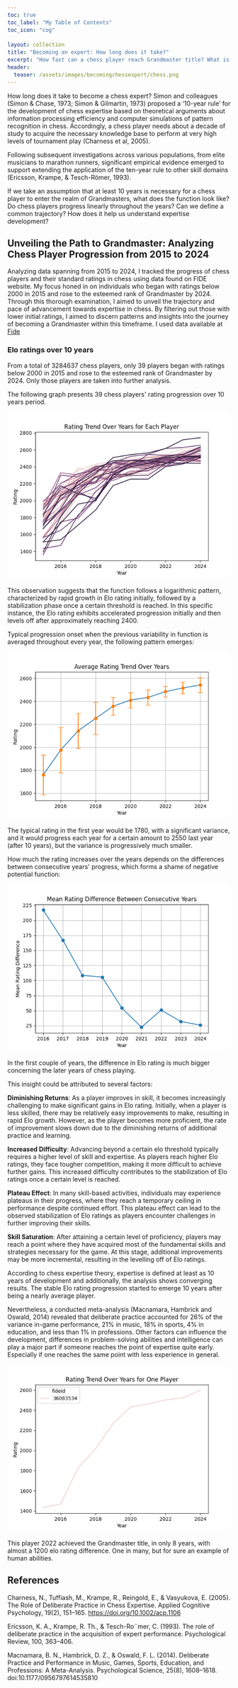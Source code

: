 ```yaml
---
toc: true
toc_label: "My Table of Contents"
toc_icon: "cog"

layout: collection
title: "Becoming an expert: How long does it take?"
excerpt: "How fast can a chess player reach Grandmaster title? What is the average pace in gaining elo rating?"
header:
  teaser: /assets/images/becomingchessexpert/chess.png
---
```


How long does it take to become a chess expert? Simon and colleagues (Simon & Chase, 1973; Simon & Gilmartin, 1973)
proposed a ‘10-year rule’ for the development of chess expertise based on theoretical arguments about
information processing efficiency and computer simulations of pattern recognition in
chess. Accordingly, a chess player needs about a decade of study to acquire the necessary knowledge base to perform at 
very high levels of tournament play (Charness et al, 2005).

Following subsequent investigations across various populations, from elite musicians to marathon runners, 
significant empirical evidence emerged to support extending the application of the ten-year rule to other 
skill domains (Ericsson, Krampe, & Tesch-Römer, 1993). 

If we take an assumption that at least 10 years is necessary for a chess player to enter the realm of Grandmasters, what
does the function look like? Do chess players progress linearly throughout the years? Can we define a common trajectory?
How does it help us understand expertise development?


## Unveiling the Path to Grandmaster: Analyzing Chess Player Progression from 2015 to 2024


Analyzing data spanning from 2015 to 2024, I tracked the progress of chess players and their standard ratings in chess
using data found on FIDE website. My focus honed in on individuals who began with ratings below 2000 in 2015 and rose 
to the esteemed rank of Grandmaster by 2024. Through this thorough examination, I aimed to unveil the trajectory and 
pace of advancement towards expertise in chess. By filtering out those with lower initial ratings, I aimed to discern 
patterns and insights into the journey of becoming a Grandmaster within this timeframe. I used data available at 
[Fide](https://ratings.fide.com/download_lists.phtml)

### Elo ratings over 10 years

From a total of 3284637 chess players, only 39 players began with ratings below 2000 in 2015 and rose 
to the esteemed rank of Grandmaster by 2024. Only those players are taken into further analysis.

The following graph presents 39 chess players' rating progression over 10 years period.

![png](/assets/images/becomingchessexpert/ratingtrend.png)

This observation suggests that the function follows a logarithmic pattern, characterized by rapid growth in Elo rating 
initially, followed by a stabilization phase once a certain threshold is reached. In this specific instance, 
the Elo rating exhibits accelerated progression initially and then levels off after approximately reaching 2400.

Typical progression onset when the previous variability in function is averaged throughout every year, 
the following pattern emerges:

![png](/assets/images/becomingchessexpert/mean_rating_plot.png)

The typical rating in the first year would be 1780, with a significant variance, and it would progress each year for a certain 
amount to 2550 last year (after 10 years), but the variance is progressively much smaller. 

How much the rating increases over the years depends on the differences between consecutive years' progress, which forms a shame 
of negative potential function:

![png](/assets/images/becomingchessexpert/meanratingdifftrend.png)

In the first couple of years, the difference in Elo rating is much bigger concerning the later years of chess playing. 

This insight could be attributed to several factors:

**Diminishing Returns**: As a player improves in skill, it becomes increasingly challenging to make significant gains in Elo
rating. Initially, when a player is less skilled, there may be relatively easy improvements to make, resulting in rapid 
Elo growth. However, as the player becomes more proficient, the rate of improvement slows down due to the diminishing 
returns of additional practice and learning.

**Increased Difficulty**: Advancing beyond a certain elo threshold typically requires a higher level of skill and expertise. 
As players reach higher Elo ratings, they face tougher competition, making it more difficult to achieve further gains.
This increased difficulty contributes to the stabilization of Elo ratings once a certain level is reached.

**Plateau Effect**: In many skill-based activities, individuals may experience plateaus in their progress, where they reach 
a temporary ceiling in performance despite continued effort. This plateau effect can lead to the observed stabilization 
of Elo ratings as players encounter challenges in further improving their skills.

**Skill Saturation**: After attaining a certain level of proficiency, players may reach a point where they have acquired 
most of the fundamental skills and strategies necessary for the game. At this stage, additional improvements may be 
more incremental, resulting in the levelling off of Elo ratings.

According to chess expertise theory, expertise is defined at least as 10 years of development and additionally, 
the analysis shows converging results. The stable Elo rating progression started to emerge 10 years after being 
a nearly average player.

Nevertheless, a conducted meta-analysis (Macnamara, Hambrick and Oswald, 2014) revealed that deliberate 
practice accounted for 26% of the variance in-game performance, 21% in music, 18% in sports, 4% in education, and 
less than 1% in professions. Other factors can influence the development, differences in problem-solving abilities and
intelligence can play a major part if someone reaches the point of expertise quite early. Especially if one reaches the 
same point with less experience in general.

![png](/assets/images/becomingchessexpert/oneplayertrend.png)

This player 2022 achieved the Grandmaster title, in only 8 years, with almost a 1200 elo rating difference. One in many, but
for sure an example of human abilities.

## References

Charness, N., Tuffiash, M., Krampe, R., Reingold, E., & Vasyukova, E. (2005). The Role of Deliberate Practice in Chess Expertise. Applied Cognitive Psychology, 19(2), 151–165. https://doi.org/10.1002/acp.1106

Ericsson, K. A., Krampe, R. Th., & Tesch-Ro¨mer, C. (1993). The role of deliberate practice in the acquisition of expert performance. Psychological Review, 100, 363–406.

Macnamara, B. N., Hambrick, D. Z., & Oswald, F. L. (2014). Deliberate Practice and Performance in Music, Games, Sports, Education, and Professions: A Meta-Analysis. Psychological Science, 25(8), 1608–1618. doi:10.1177/0956797614535810